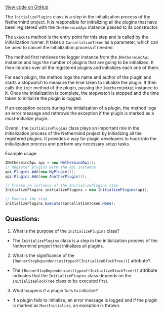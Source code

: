 [View code on GitHub](https://github.com/NethermindEth/nethermind/src/Nethermind/Nethermind.Init/Steps/InitializePlugins.cs)

The `InitializePlugins` class is a step in the initialization process of the Nethermind project. It is responsible for initializing all the plugins that have been registered with the `INethermindApi` instance passed to its constructor. 

The `Execute` method is the entry point for this step and is called by the initialization runner. It takes a `CancellationToken` as a parameter, which can be used to cancel the initialization process if needed. 

The method first retrieves the logger instance from the `INethermindApi` instance and logs the number of plugins that are going to be initialized. It then iterates over all the registered plugins and initializes each one of them. 

For each plugin, the method logs the name and author of the plugin and starts a stopwatch to measure the time taken to initialize the plugin. It then calls the `Init` method of the plugin, passing the `INethermindApi` instance to it. Once the initialization is complete, the stopwatch is stopped and the time taken to initialize the plugin is logged. 

If an exception occurs during the initialization of a plugin, the method logs an error message and rethrows the exception if the plugin is marked as a must-initialize plugin. 

Overall, the `InitializePlugins` class plays an important role in the initialization process of the Nethermind project by initializing all the registered plugins. It provides a way for plugin developers to hook into the initialization process and perform any necessary setup tasks. 

Example usage:

```csharp
INethermindApi api = new NethermindApi();
// Register plugins with the api instance
api.Plugins.Add(new MyPlugin());
api.Plugins.Add(new AnotherPlugin());

// Create an instance of the InitializePlugins step
InitializePlugins initializePlugins = new InitializePlugins(api);

// Execute the step
initializePlugins.Execute(CancellationToken.None);
```
## Questions: 
 1. What is the purpose of the `InitializePlugins` class?
- The `InitializePlugins` class is a step in the initialization process of the Nethermind project that initializes all plugins.

2. What is the significance of the `[RunnerStepDependencies(typeof(InitializeBlockTree))]` attribute?
- The `[RunnerStepDependencies(typeof(InitializeBlockTree))]` attribute indicates that the `InitializePlugins` class depends on the `InitializeBlockTree` class to be executed first.

3. What happens if a plugin fails to initialize?
- If a plugin fails to initialize, an error message is logged and if the plugin is marked as `MustInitialize`, an exception is thrown.